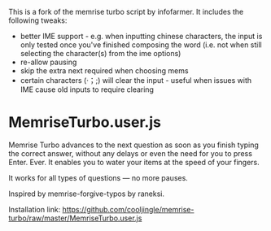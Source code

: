 This is a fork of the memrise turbo script by infofarmer. It includes the following tweaks:
- better IME support - e.g. when inputting chinese characters, the input is only tested once you've finished composing the word (i.e. not when still selecting the character(s) from the ime options)
- re-allow pausing
- skip the extra next required when choosing mems
- certain characters (·；;) will clear the input - useful when issues with IME cause old inputs to require clearing

MemriseTurbo.user.js
===========================

Memrise Turbo advances to the next question as soon as you finish
typing the correct answer, without any delays or even the need for you
to press Enter.  Ever. It enables you to water your items at the speed
of your fingers.

It works for all types of questions — no more pauses.

Inspired by memrise-forgive-typos by raneksi.

Installation link:
https://github.com/cooljingle/memrise-turbo/raw/master/MemriseTurbo.user.js
